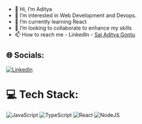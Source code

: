 - 👋 Hi, I’m Aditya
- 👀 I’m interested in Web Development and Devops.
- 🌱 I’m currently learning React 
- 💞️ I’m looking to collaborate to enhance my skills
- 📫 How to reach me - LinkedIn - [Sai Aditya Gontu](https://www.linkedin.com/in/sai-aditya-gontu-83082b216/)

## 🌐 Socials:
[![LinkedIn](https://img.shields.io/badge/LinkedIn-%230077B5.svg?logo=linkedin&logoColor=white)](https://www.linkedin.com/in/sai-aditya-gontu-83082b216/) 

# 💻 Tech Stack:
 ![JavaScript](https://img.shields.io/badge/javascript-%23323330.svg?style=flat&logo=javascript&logoColor=%23F7DF1E) ![TypeScript](https://img.shields.io/badge/typescript-%23007ACC.svg?style=flat&logo=typescript&logoColor=white)   ![React](https://img.shields.io/badge/react-%2320232a.svg?style=flat&logo=react&logoColor=%2361DAFB)  ![NodeJS](https://img.shields.io/badge/node.js-6DA55F?style=flat&logo=node.js&logoColor=white)     
<!---
Aditya-Ak44/Aditya-Ak44 is a ✨ special ✨ repository because its `README.md` (this file) appears on your GitHub profile.
You can click the Preview link to take a look at your changes.
--->
